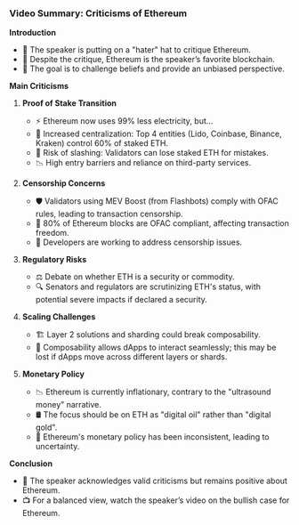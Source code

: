 ### Video Summary: Criticisms of Ethereum

**Introduction**
- 🎩 The speaker is putting on a "hater" hat to critique Ethereum.
- 💖 Despite the critique, Ethereum is the speaker’s favorite blockchain.
- 🧐 The goal is to challenge beliefs and provide an unbiased perspective.

**Main Criticisms**

1. **Proof of Stake Transition** 
   - ⚡ Ethereum now uses 99% less electricity, but...
   - 🏢 Increased centralization: Top 4 entities (Lido, Coinbase, Binance, Kraken) control 60% of staked ETH.
   - 🚫 Risk of slashing: Validators can lose staked ETH for mistakes.
   - 📉 High entry barriers and reliance on third-party services.

2. **Censorship Concerns**
   - 🛡️ Validators using MEV Boost (from Flashbots) comply with OFAC rules, leading to transaction censorship.
   - 🧩 80% of Ethereum blocks are OFAC compliant, affecting transaction freedom.
   - 🚧 Developers are working to address censorship issues.

3. **Regulatory Risks**
   - ⚖️ Debate on whether ETH is a security or commodity.
   - 🔍 Senators and regulators are scrutinizing ETH's status, with potential severe impacts if declared a security.

4. **Scaling Challenges**
   - 🏗️ Layer 2 solutions and sharding could break composability.
   - 🔗 Composability allows dApps to interact seamlessly; this may be lost if dApps move across different layers or shards.

5. **Monetary Policy**
   - 📉 Ethereum is currently inflationary, contrary to the "ultrasound money" narrative.
   - 🛢️ The focus should be on ETH as "digital oil" rather than "digital gold".
   - 🔄 Ethereum's monetary policy has been inconsistent, leading to uncertainty.

**Conclusion**
- 🤔 The speaker acknowledges valid criticisms but remains positive about Ethereum.
- 📺 For a balanced view, watch the speaker’s video on the bullish case for Ethereum.
